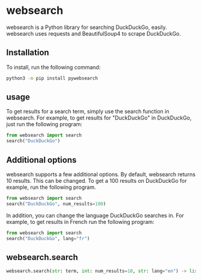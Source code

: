 # websearch
websearch is a Python library for searching DuckDuckGo, easily. websearch uses requests and BeautifulSoup4 to scrape DuckDuckGo. 

## Installation
To install, run the following command:
```bash
python3 -m pip install pywebsearch
```

## usage
To get results for a search term, simply use the search function in websearch. For example, to get results for "DuckDuckGo" in DuckDuckGo, just run the following program:
```python
from websearch import search
search("DuckDuckGo")
```

## Additional options
websearch supports a few additional options. By default, websearch returns 10 results. This can be changed. To get a 100 results on DuckDuckGo for example, run the following program.
```python
from websearch import search
search("DuckDuckGo", num_results=100)
```
In addition, you can change the language DuckDuckGo searches in. For example, to get results in French run the following program:
```python
from websearch import search
search("DuckDuckGo", lang="fr")
```
## websearch.search
```python
websearch.search(str: term, int: num_results=10, str: lang="en") -> list
```
